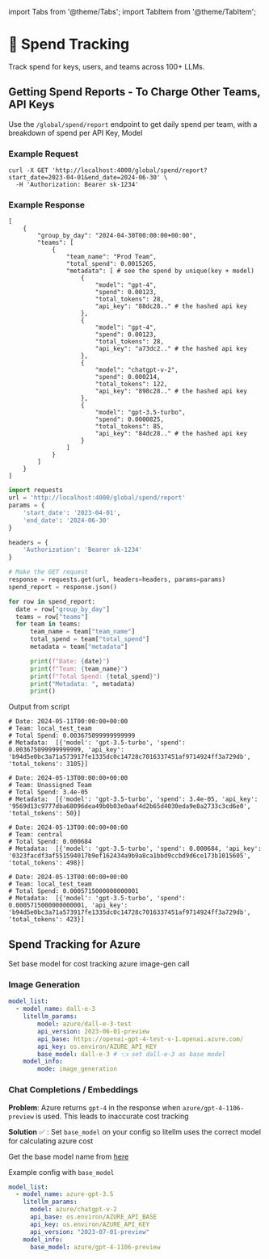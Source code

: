 import Tabs from '@theme/Tabs';
import TabItem from '@theme/TabItem';

# 💸 Spend Tracking

Track spend for keys, users, and teams across 100+ LLMs.

## Getting Spend Reports - To Charge Other Teams, API Keys

Use the `/global/spend/report` endpoint to get daily spend per team, with a breakdown of spend per API Key, Model

### Example Request

```shell
curl -X GET 'http://localhost:4000/global/spend/report?start_date=2023-04-01&end_date=2024-06-30' \
  -H 'Authorization: Bearer sk-1234'
```

### Example Response
<Tabs>

<TabItem value="response" label="Expected Response">

```shell
[
    {
        "group_by_day": "2024-04-30T00:00:00+00:00",
        "teams": [
            {
                "team_name": "Prod Team",
                "total_spend": 0.0015265,
                "metadata": [ # see the spend by unique(key + model)
                    {
                        "model": "gpt-4",
                        "spend": 0.00123,
                        "total_tokens": 28,
                        "api_key": "88dc28.." # the hashed api key
                    },
                    {
                        "model": "gpt-4",
                        "spend": 0.00123,
                        "total_tokens": 28,
                        "api_key": "a73dc2.." # the hashed api key
                    },
                    {
                        "model": "chatgpt-v-2",
                        "spend": 0.000214,
                        "total_tokens": 122,
                        "api_key": "898c28.." # the hashed api key
                    },
                    {
                        "model": "gpt-3.5-turbo",
                        "spend": 0.0000825,
                        "total_tokens": 85,
                        "api_key": "84dc28.." # the hashed api key
                    }
                ]
            }
        ]
    }
]
```


</TabItem>

<TabItem value="py-script" label="Script to Parse Response (Python)">

```python
import requests
url = 'http://localhost:4000/global/spend/report'
params = {
    'start_date': '2023-04-01',
    'end_date': '2024-06-30'
}

headers = {
    'Authorization': 'Bearer sk-1234'
}

# Make the GET request
response = requests.get(url, headers=headers, params=params)
spend_report = response.json()

for row in spend_report:
  date = row["group_by_day"]
  teams = row["teams"]
  for team in teams:
      team_name = team["team_name"]
      total_spend = team["total_spend"]
      metadata = team["metadata"]

      print(f"Date: {date}")
      print(f"Team: {team_name}")
      print(f"Total Spend: {total_spend}")
      print("Metadata: ", metadata)
      print()
```

Output from script
```shell
# Date: 2024-05-11T00:00:00+00:00
# Team: local_test_team
# Total Spend: 0.003675099999999999
# Metadata:  [{'model': 'gpt-3.5-turbo', 'spend': 0.003675099999999999, 'api_key': 'b94d5e0bc3a71a573917fe1335dc0c14728c7016337451af9714924ff3a729db', 'total_tokens': 3105}]

# Date: 2024-05-13T00:00:00+00:00
# Team: Unassigned Team
# Total Spend: 3.4e-05
# Metadata:  [{'model': 'gpt-3.5-turbo', 'spend': 3.4e-05, 'api_key': '9569d13c9777dba68096dea49b0b03e0aaf4d2b65d4030eda9e8a2733c3cd6e0', 'total_tokens': 50}]

# Date: 2024-05-13T00:00:00+00:00
# Team: central
# Total Spend: 0.000684
# Metadata:  [{'model': 'gpt-3.5-turbo', 'spend': 0.000684, 'api_key': '0323facdf3af551594017b9ef162434a9b9a8ca1bbd9ccbd9d6ce173b1015605', 'total_tokens': 498}]

# Date: 2024-05-13T00:00:00+00:00
# Team: local_test_team
# Total Spend: 0.0005715000000000001
# Metadata:  [{'model': 'gpt-3.5-turbo', 'spend': 0.0005715000000000001, 'api_key': 'b94d5e0bc3a71a573917fe1335dc0c14728c7016337451af9714924ff3a729db', 'total_tokens': 423}]
```


</TabItem>

</Tabs>


## Spend Tracking for Azure

Set base model for cost tracking azure image-gen call

### Image Generation 

```yaml
model_list: 
  - model_name: dall-e-3
    litellm_params:
        model: azure/dall-e-3-test
        api_version: 2023-06-01-preview
        api_base: https://openai-gpt-4-test-v-1.openai.azure.com/
        api_key: os.environ/AZURE_API_KEY
        base_model: dall-e-3 # 👈 set dall-e-3 as base model
    model_info:
        mode: image_generation
```

### Chat Completions / Embeddings

**Problem**: Azure returns `gpt-4` in the response when `azure/gpt-4-1106-preview` is used. This leads to inaccurate cost tracking

**Solution** ✅ :  Set `base_model` on your config so litellm uses the correct model for calculating azure cost

Get the base model name from [here](https://github.com/BerriAI/litellm/blob/main/model_prices_and_context_window.json)

Example config with `base_model`
```yaml
model_list:
  - model_name: azure-gpt-3.5
    litellm_params:
      model: azure/chatgpt-v-2
      api_base: os.environ/AZURE_API_BASE
      api_key: os.environ/AZURE_API_KEY
      api_version: "2023-07-01-preview"
    model_info:
      base_model: azure/gpt-4-1106-preview
```